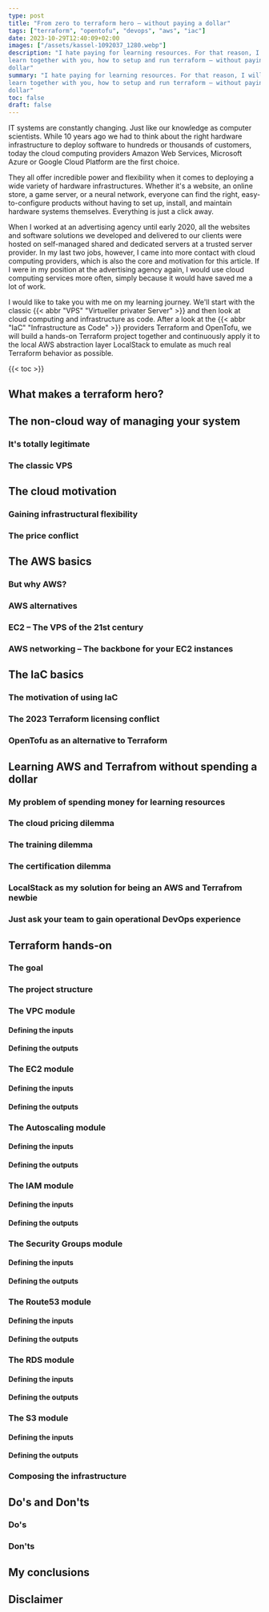 ```yaml
---
type: post
title: "From zero to terraform hero – without paying a dollar"
tags: ["terraform", "opentofu", "devops", "aws", "iac"]
date: 2023-10-29T12:40:09+02:00
images: ["/assets/kassel-1092037_1280.webp"]
description: "I hate paying for learning resources. For that reason, I will
learn together with you, how to setup and run terraform – without paying a
dollar"
summary: "I hate paying for learning resources. For that reason, I will
learn together with you, how to setup and run terraform – without paying a
dollar"
toc: false
draft: false
---
```


IT systems are constantly changing. Just like our knowledge as computer
scientists. While 10 years ago we had to think about the right hardware
infrastructure to deploy software to hundreds or thousands of customers, today
the cloud computing providers Amazon Web Services, Microsoft Azure or Google
Cloud Platform are the first choice.

They all offer incredible power and flexibility when it comes to deploying a
wide variety of hardware infrastructures. Whether it's a website, an online
store, a game server, or a neural network, everyone can find the right,
easy-to-configure products without having to set up, install, and maintain
hardware systems themselves. Everything is just a click away.

When I worked at an advertising agency until early 2020, all the websites and
software solutions we developed and delivered to our clients were hosted on
self-managed shared and dedicated servers at a trusted server provider. In my
last two jobs, however, I came into more contact with cloud computing providers,
which is also the core and motivation for this article. If I were in my position
at the advertising agency again, I would use cloud computing services more
often, simply because it would have saved me a lot of work.

I would like to take you with me on my learning journey. We'll start with the
classic {{< abbr "VPS" "Virtueller privater Server" >}} and then look at cloud
computing and infrastructure as code. After a look at the
{{< abbr "IaC" "Infrastructure as Code" >}} providers Terraform and OpenTofu, we
will build a hands-on Terraform project together and continuously apply it to
the local AWS abstraction layer LocalStack to emulate as much real Terraform
behavior as possible.

{{< toc >}}

## What makes a terraform hero?



## The non-cloud way of managing your system
### It's totally legitimate
### The classic VPS

## The cloud motivation
### Gaining infrastructural flexibility
### The price conflict

## The AWS basics
### But why AWS?
### AWS alternatives
### EC2 – The VPS of the 21st century
### AWS networking – The backbone for your EC2 instances

## The IaC basics
### The motivation of using IaC
### The 2023 Terraform licensing conflict
### OpenTofu as an alternative to Terraform

## Learning AWS and Terrafrom without spending a dollar
### My problem of spending money for learning resources
### The cloud pricing dilemma
### The training dilemma
### The certification dilemma
### LocalStack as my solution for being an AWS and Terrafrom newbie
### Just ask your team to gain operational DevOps experience

## Terraform hands-on
### The goal
### The project structure
### The VPC module
#### Defining the inputs
#### Defining the outputs
### The EC2 module
#### Defining the inputs
#### Defining the outputs
### The Autoscaling module
#### Defining the inputs
#### Defining the outputs
### The IAM module
#### Defining the inputs
#### Defining the outputs
### The Security Groups module
#### Defining the inputs
#### Defining the outputs
### The Route53 module
#### Defining the inputs
#### Defining the outputs
### The RDS module
#### Defining the inputs
#### Defining the outputs
### The S3 module
#### Defining the inputs
#### Defining the outputs
### Composing the infrastructure

## Do's and Don'ts
### Do's
### Don'ts

## My conclusions

## Disclaimer

